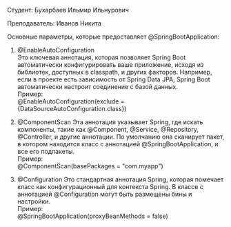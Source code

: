 Студент: Бухарбаев Ильмир Ильнурович<br>

Преподаватель: Иванов Никита<br>

Основные параметры, которые предоставляет @SpringBootApplication:

1. @EnableAutoConfiguration<br>
Это ключевая аннотация, которая позволяет Spring Boot автоматически конфигурировать ваше приложение, исходя из библиотек, доступных в classpath, и других факторов. Например, если в проекте есть зависимость от Spring Data JPA, Spring Boot автоматически настроит соединение с базой данных.<br>
Пример:<br>
@EnableAutoConfiguration(exclude = {DataSourceAutoConfiguration.class})

2. @ComponentScan
Эта аннотация указывает Spring, где искать компоненты, такие как @Component, @Service, @Repository, @Controller, и другие аннотации. По умолчанию она сканирует пакет, в котором находится класс с аннотацией @SpringBootApplication, и все его подпакеты.<br>
Пример:<br>
@ComponentScan(basePackages = "com.myapp")

3. @Configuration
Это стандартная аннотация Spring, которая помечает класс как конфигурационный для контекста Spring. В классе с аннотацией @Configuration могут быть размещены бины и настройки.<br>
Пример:<br>
@SpringBootApplication(proxyBeanMethods = false)
